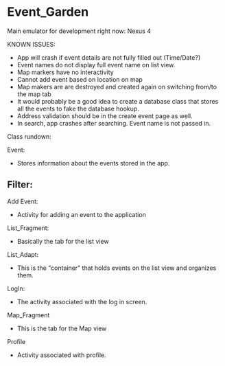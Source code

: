 # Event_Garden

Main emulator for development right now: Nexus 4


KNOWN ISSUES:
  - App will crash if event details are not fully filled out (Time/Date?)
  - Event names do not display full event name on list view.
  - Map markers have no interactivity
  - Cannot add event based on location on map
  - Map makers are are destroyed and created again on switching from/to the map tab
  - It would probably be a good idea to create a database class that stores all the events to fake the database hookup.
  - Address validation should be in the create event page as well.
  - In search, app crashes after searching. Event name is not passed in.


Class rundown:

Event: 
  - Stores information about the events stored in the app.

Filter:
  -

Add Event:
  - Activity for adding an event to the application
  
List_Fragment:
  - Basically the tab for the list view

List_Adapt:
  - This is the "container" that holds events on the list view and organizes them.
  
LogIn:
  - The activity associated with the log in screen.

Map_Fragment
 - This is the tab for the Map view

Profile
  - Activity associated with profile.


